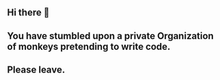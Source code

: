 ## Hi there 👋

## You have stumbled upon a private Organization of monkeys pretending to write code.

## Please leave.



<!--

We are here to write terrible code and break stuff.
-->
